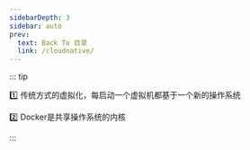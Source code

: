 ```yaml
---
sidebarDepth: 3
sidebar: auto
prev:
  text: Back To 目录
  link: /cloudnative/
---
```




::: tip

:one: 传统方式的虚拟化，每启动一个虚拟机都基于一个新的操作系统

:two: Docker是共享操作系统的内核

:::

